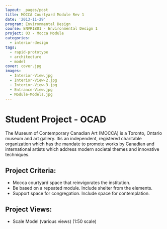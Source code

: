```yaml
---
layout: _pages/post
title: MOCCA Courtyard Module Rev 1
date: '2013-11-29'
program: Environmental Design
course: ENVR1B01 - Environmental Design 1
project: 03 - Mocca Module
categories:
  - interior-design
tags:
  - rapid-prototype
  - architecture
  - model
cover: cover.jpg
images:
  - Interior-View.jpg
  - Interior-View-2.jpg
  - Interior-View-3.jpg
  - Entrance-View.jpg
  - Module-Models.jpg
---
```

# Student Project - OCAD
The Museum of Contemporary Canadian Art (MOCCA) is a Toronto, Ontario museum and art gallery. Itis an independent, registered charitable organization which has the mandate to promote works by Canadian and international artists which address modern societal themes and innovative techniques.

## Project Criteria:
* Mocca courtyard space that reinvigorates the institution.
* Be based on a repeated module. Include shelter from the elements.
* Support space for congregation. Include space for contemplation.

## Project Views:
* Scale Model (various views) (1:50 scale)
